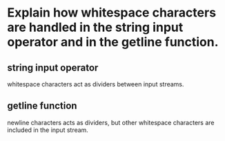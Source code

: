 # Explain how whitespace characters are handled in the string input operator and in the getline function.

## string input operator
whitespace characters act as dividers between input streams.

## getline function
newline characters acts as dividers, but other whitespace characters are included in the input stream.